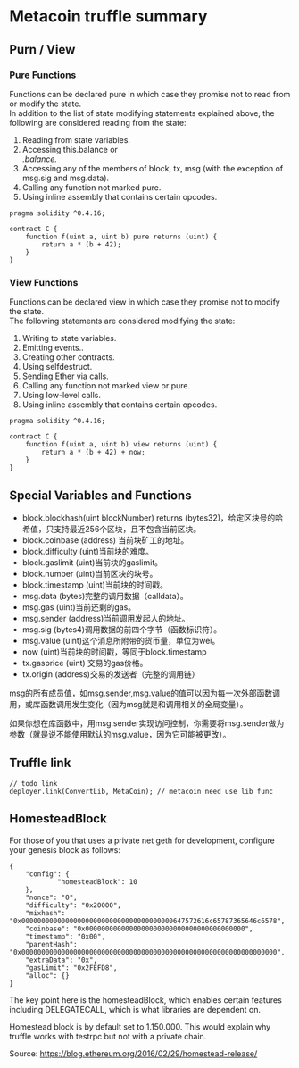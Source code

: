 # Metacoin truffle summary

## Purn / View 

### Pure Functions
Functions can be declared pure in which case they promise not to read from or modify the state.  
In addition to the list of state modifying statements explained above, the following are considered reading from the state:  
1. Reading from state variables.
2. Accessing this.balance or <address>.balance.
3. Accessing any of the members of block, tx, msg (with the exception of msg.sig and msg.data).
4. Calling any function not marked pure.
5. Using inline assembly that contains certain opcodes.

```
pragma solidity ^0.4.16;

contract C {
    function f(uint a, uint b) pure returns (uint) {
        return a * (b + 42);
    }
}
```

### View Functions
Functions can be declared view in which case they promise not to modify the state.  
The following statements are considered modifying the state:  
1. Writing to state variables.
2. Emitting events..
3. Creating other contracts.
4. Using selfdestruct.
5. Sending Ether via calls.
6. Calling any function not marked view or pure.
7. Using low-level calls.
8. Using inline assembly that contains certain opcodes.

```
pragma solidity ^0.4.16;

contract C {
    function f(uint a, uint b) view returns (uint) {
        return a * (b + 42) + now;
    }
}
```

## Special Variables and Functions

- block.blockhash(uint blockNumber) returns (bytes32)，给定区块号的哈希值，只支持最近256个区块，且不包含当前区块。
- block.coinbase (address) 当前块矿工的地址。
- block.difficulty (uint)当前块的难度。
- block.gaslimit (uint)当前块的gaslimit。
- block.number (uint)当前区块的块号。
- block.timestamp (uint)当前块的时间戳。
- msg.data (bytes)完整的调用数据（calldata）。
- msg.gas (uint)当前还剩的gas。
- msg.sender (address)当前调用发起人的地址。
- msg.sig (bytes4)调用数据的前四个字节（函数标识符）。
- msg.value (uint)这个消息所附带的货币量，单位为wei。
- now (uint)当前块的时间戳，等同于block.timestamp
- tx.gasprice (uint) 交易的gas价格。
- tx.origin (address)交易的发送者（完整的调用链）

msg的所有成员值，如msg.sender,msg.value的值可以因为每一次外部函数调用，或库函数调用发生变化（因为msg就是和调用相关的全局变量）。

如果你想在库函数中，用msg.sender实现访问控制，你需要将msg.sender做为参数（就是说不能使用默认的msg.value，因为它可能被更改）。

## Truffle link
```
// todo link
deployer.link(ConvertLib, MetaCoin); // metacoin need use lib func
```

## HomesteadBlock
For those of you that uses a private net geth for development, configure your genesis block as follows:
```
{
    "config": {
            "homesteadBlock": 10
    },
    "nonce": "0",
    "difficulty": "0x20000",
    "mixhash": "0x00000000000000000000000000000000000000647572616c65787365646c6578",
    "coinbase": "0x0000000000000000000000000000000000000000",
    "timestamp": "0x00",
    "parentHash": "0x0000000000000000000000000000000000000000000000000000000000000000",
    "extraData": "0x",
    "gasLimit": "0x2FEFD8",
    "alloc": {}
}
```
The key point here is the homesteadBlock, which enables certain features including DELEGATECALL, which is what libraries are dependent on.

Homestead block is by default set to 1.150.000. This would explain why truffle works with testrpc but not with a private chain.

Source: <a>https://blog.ethereum.org/2016/02/29/homestead-release/ </a>